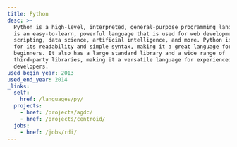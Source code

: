```yaml
---
title: Python
desc: >-
  Python is a high-level, interpreted, general-purpose programming language. It
  is an easy-to-learn, powerful language that is used for web development,
  scripting, data science, artificial intelligence, and more. Python is known
  for its readability and simple syntax, making it a great language for
  beginners. It also has a large standard library and a wide range of
  third-party libraries, making it a versatile language for experienced
  developers.
used_begin_year: 2013
used_end_year: 2014
_links:
  self:
    href: /languages/py/
  projects:
    - href: /projects/agdc/
    - href: /projects/centroid/
  jobs:
    - href: /jobs/rdi/
---
```

